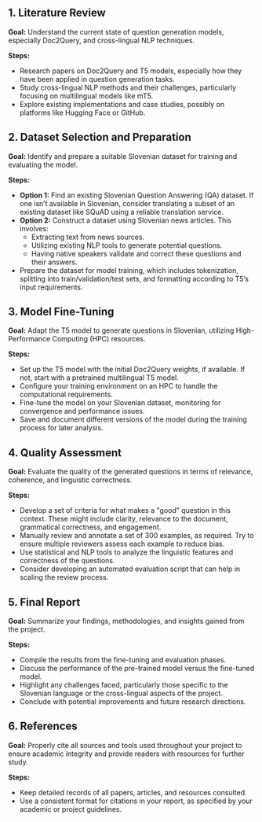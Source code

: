 ## 1. Literature Review
**Goal:** Understand the current state of question generation models, especially Doc2Query, and cross-lingual NLP techniques.

**Steps:**
- Research papers on Doc2Query and T5 models, especially how they have been applied in question generation tasks.
- Study cross-lingual NLP methods and their challenges, particularly focusing on multilingual models like mT5.
- Explore existing implementations and case studies, possibly on platforms like Hugging Face or GitHub.

## 2. Dataset Selection and Preparation
**Goal:** Identify and prepare a suitable Slovenian dataset for training and evaluating the model.

**Steps:**
- **Option 1:** Find an existing Slovenian Question Answering (QA) dataset. If one isn’t available in Slovenian, consider translating a subset of an existing dataset like SQuAD using a reliable translation service.
- **Option 2:** Construct a dataset using Slovenian news articles. This involves:
  - Extracting text from news sources.
  - Utilizing existing NLP tools to generate potential questions.
  - Having native speakers validate and correct these questions and their answers.
- Prepare the dataset for model training, which includes tokenization, splitting into train/validation/test sets, and formatting according to T5’s input requirements.

## 3. Model Fine-Tuning
**Goal:** Adapt the T5 model to generate questions in Slovenian, utilizing High-Performance Computing (HPC) resources.

**Steps:**
- Set up the T5 model with the initial Doc2Query weights, if available. If not, start with a pretrained multilingual T5 model.
- Configure your training environment on an HPC to handle the computational requirements.
- Fine-tune the model on your Slovenian dataset, monitoring for convergence and performance issues.
- Save and document different versions of the model during the training process for later analysis.

## 4. Quality Assessment
**Goal:** Evaluate the quality of the generated questions in terms of relevance, coherence, and linguistic correctness.

**Steps:**
- Develop a set of criteria for what makes a "good" question in this context. These might include clarity, relevance to the document, grammatical correctness, and engagement.
- Manually review and annotate a set of 300 examples, as required. Try to ensure multiple reviewers assess each example to reduce bias.
- Use statistical and NLP tools to analyze the linguistic features and correctness of the questions.
- Consider developing an automated evaluation script that can help in scaling the review process.

## 5. Final Report
**Goal:** Summarize your findings, methodologies, and insights gained from the project.

**Steps:**
- Compile the results from the fine-tuning and evaluation phases.
- Discuss the performance of the pre-trained model versus the fine-tuned model.
- Highlight any challenges faced, particularly those specific to the Slovenian language or the cross-lingual aspects of the project.
- Conclude with potential improvements and future research directions.

## 6. References
**Goal:** Properly cite all sources and tools used throughout your project to ensure academic integrity and provide readers with resources for further study.

**Steps:**
- Keep detailed records of all papers, articles, and resources consulted.
- Use a consistent format for citations in your report, as specified by your academic or project guidelines.
